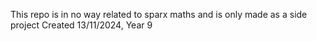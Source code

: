 This repo is in no way related to sparx maths and is only made as a side project
Created 13/11/2024, Year 9
